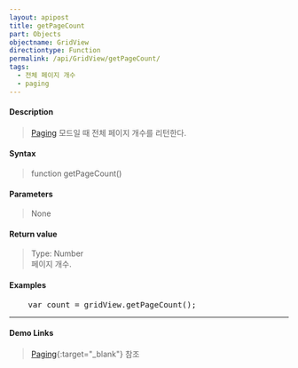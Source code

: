 ```yaml
---
layout: apipost
title: getPageCount
part: Objects
objectname: GridView
directiontype: Function
permalink: /api/GridView/getPageCount/
tags: 
  - 전체 페이지 개수
  - paging
---
```



#### Description

> [Paging](/api/features/Paging/) 모드일 때 전체 페이지 개수를 리턴한다.

#### Syntax

> function getPageCount()

#### Parameters

> None

#### Return value

> Type: Number  
> 페이지 개수.

#### Examples 

<pre class="prettyprint">
    var count = gridView.getPageCount();
</pre>

---

#### Demo Links

> [Paging](http://demo.realgrid.com/Demo/PagingRealtime#){:target="_blank"} 참조